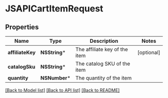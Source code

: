 # JSAPICartItemRequest

## Properties
Name | Type | Description | Notes
------------ | ------------- | ------------- | -------------
**affiliateKey** | **NSString*** | The affiliate key of the item | [optional] 
**catalogSku** | **NSString*** | The catalog SKU of the item | 
**quantity** | **NSNumber*** | The quantity of the item | 

[[Back to Model list]](../README.md#documentation-for-models) [[Back to API list]](../README.md#documentation-for-api-endpoints) [[Back to README]](../README.md)


